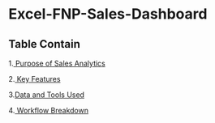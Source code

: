 # Excel-FNP-Sales-Dashboard

## Table Contain

1.[ Purpose of Sales Analytics](URL)

2.[ Key Features](URL)

3.[Data and Tools Used](URL)

4.[ Workflow Breakdown](url)








